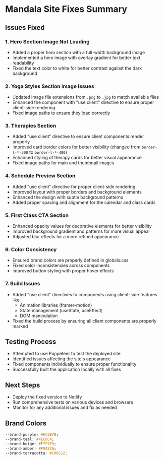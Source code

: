 # Mandala Site Fixes Summary

## Issues Fixed

### 1. Hero Section Image Not Loading
- Added a proper hero section with a full-width background image
- Implemented a hero image with overlay gradient for better text readability
- Fixed the text color to white for better contrast against the dark background

### 2. Yoga Styles Section Image Issues
- Updated image file extensions from `.png` to `.jpg` to match available files
- Enhanced the component with "use client" directive to ensure proper client-side rendering
- Fixed image paths to ensure they load correctly

### 3. Therapies Section
- Added "use client" directive to ensure client components render properly
- Improved card border colors for better visibility (changed from `border-l-*-300` to `border-l-*-400`)
- Enhanced styling of therapy cards for better visual appearance
- Fixed image paths for main and thumbnail images

### 4. Schedule Preview Section
- Added "use client" directive for proper client-side rendering
- Improved layout with proper borders and background elements
- Enhanced the design with subtle background patterns
- Added proper spacing and alignment for the calendar and class cards

### 5. First Class CTA Section
- Enhanced opacity values for decorative elements for better visibility
- Improved background gradient and patterns for more visual appeal
- Adjusted blur effects for a more refined appearance

### 6. Color Consistency
- Ensured brand colors are properly defined in globals.css
- Fixed color inconsistencies across components
- Improved button styling with proper hover effects

### 7. Build Issues
- Added "use client" directives to components using client-side features like:
  - Animation libraries (framer-motion)
  - State management (useState, useEffect)
  - DOM manipulation
- Fixed the build process by ensuring all client components are properly marked

## Testing Process
- Attempted to use Puppeteer to test the deployed site
- Identified issues affecting the site's appearance
- Fixed components individually to ensure proper functionality
- Successfully built the application locally with all fixes

## Next Steps
- Deploy the fixed version to Netlify
- Run comprehensive tests on various devices and browsers
- Monitor for any additional issues and fix as needed

## Brand Colors
```css
--brand-purple: #6C5B7B;
--brand-teal: #4ECDC4;
--brand-beige: #F7F9F9;
--brand-amber: #F9A826;
--brand-terracotta: #C06C52;
``` 